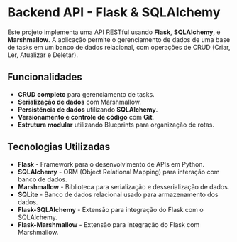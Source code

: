 # Backend API - Flask & SQLAlchemy

Este projeto implementa uma API RESTful usando **Flask**, **SQLAlchemy**, e **Marshmallow**. A aplicação permite o gerenciamento de dados de uma base de tasks em um banco de dados relacional, com operações de CRUD (Criar, Ler, Atualizar e Deletar).

## Funcionalidades

- **CRUD completo** para gerenciamento de tasks.
- **Serialização de dados** com Marshmallow.
- **Persistência de dados** utilizando **SQLAlchemy**.
- **Versionamento e controle de código** com **Git**.
- **Estrutura modular** utilizando Blueprints para organização de rotas.

## Tecnologias Utilizadas

- **Flask** - Framework para o desenvolvimento de APIs em Python.
- **SQLAlchemy** - ORM (Object Relational Mapping) para interação com banco de dados.
- **Marshmallow** - Biblioteca para serialização e desserialização de dados.
- **SQLite** - Banco de dados relacional usado para armazenamento dos dados.
- **Flask-SQLAlchemy** - Extensão para integração do Flask com o SQLAlchemy.
- **Flask-Marshmallow** - Extensão para integração do Flask com Marshmallow.
